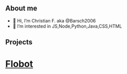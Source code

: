 ## __About me__

- 👋 Hi, I’m Christian F. aka  @Barsch2006
- 👀 I’m interested in JS,Node,Python,Java,CSS,HTML

## __Projects__
  # <a href="">Flobot</a>
  
